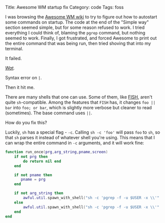 Title: Awesome WM startup fix
Category: code
Tags: foss

I was browsing the [Awesome WM wiki][Awesome wiki] to try to figure out how to autostart some commands on startup. The code at the end of the "Simple way" section seemed simple, but for some reason refused to work. I tried everything I could think of, blaming the `pgrep` command, but nothing seemed to work. Finally, I got frustrated, and forced Awesome to print out the entire command that was being run, then tried shoving that into my terminal.

It failed.

*[Wat].*

Syntax error on `|`.

Then it hit me.

There are many shells that one can use. Some of them, like [FISH], aren't quite `sh`-compatible. Among the features that `FISH` has, it changes `foo || bar` into `foo; or bar`, which is slightly more verbose but cleaner to read (sometimes). The base command uses `||`.

How do you fix this?

Luckily, `sh` has a special flag - `-c`. Calling `sh -c 'foo'` will pass `foo` to `sh`, so that `sh` parses it instead of whatever shell you're using. This means that I can wrap the entire command in `-c` arguments, and it will work fine:

```lua
function run_once(prg,arg_string,pname,screen)
    if not prg then
        do return nil end
    end

    if not pname then
       pname = prg
    end

    if not arg_string then
        awful.util.spawn_with_shell("sh -c 'pgrep -f -u $USER -x \\'" .. pname .. "\\' || (" .. prg .. ")'",screen)
    else
        awful.util.spawn_with_shell("sh -c 'pgrep -f -u $USER -x \\'" .. pname .. " ".. arg_string .."\\' || (" .. prg .. " " .. arg_string .. ")'",screen)
    end
end

```

[Awesome wiki]: http://awesome.naquadah.org/wiki/Autostart#Simple_way
[Wat]: https://www.destroyallsoftware.com/talks/wat
[FISH]: http://fishshell.com/
